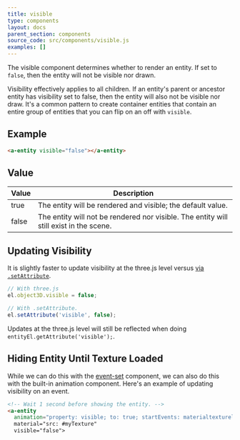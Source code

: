 ```yaml
---
title: visible
type: components
layout: docs
parent_section: components
source_code: src/components/visible.js
examples: []
---
```


The visible component determines whether to render an entity. If set to
`false`, then the entity will not be visible nor drawn.

Visibility effectively applies to all children. If an entity's parent or
ancestor entity has visibility set to false, then the entity will also not be
visible nor draw.  It's a common pattern to create container entities that
contain an entire group of entities that you can flip on an off with `visible`.

## Example

```html
<a-entity visible="false"></a-entity>
```

## Value

| Value | Description                                                                            |
|-------|----------------------------------------------------------------------------------------|
| true  | The entity will be rendered and visible; the default value.                            |
| false | The entity will not be rendered nor visible. The entity will still exist in the scene. |

## Updating Visibility

[update]: ../introduction/javascript-events-and-dom-apis.md#updating-a-component-with-setattribute

It is slightly faster to update visibility at the three.js level versus [via
`.setAttribute`][update].

```js
// With three.js
el.object3D.visible = false;

// With .setAttribute.
el.setAttribute('visible', false);
```

Updates at the three.js level will still be reflected when doing
`entityEl.getAttribute('visible');`.

## Hiding Entity Until Texture Loaded

[event-set]: https://github.com/supermedium/superframe/tree/master/components/event-set

While we can do this with the [event-set][event-set] component, we can also do
this with the built-in animation component. Here's an example of updating
visibility on an event.

```html
<!-- Wait 1 second before showing the entity. -->
<a-entity
  animation="property: visible; to: true; startEvents: materialtextureloaded"></a-entity>
  material="src: #myTexture"
  visible="false">
```
